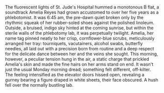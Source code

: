 The fluorescent lights of St. Jude's Hospital hummed a monotonous B flat, a soundtrack Amelia Reyes had grown accustomed to over her five years as a phlebotomist. It was 6:45 am, the pre-dawn quiet broken only by the rhythmic squeak of her rubber-soled shoes against the polished linoleum. Outside, a bruised, indigo sky hinted at the coming sunrise, but within the sterile walls of the phlebotomy lab, it was perpetually twilight.  Amelia, her name tag pinned neatly to her crisp, cornflower-blue scrubs, meticulously arranged her tray: tourniquets, vacutainers, alcohol swabs, butterfly needles, all laid out with a precision born from routine and a deep respect for the delicate dance between her and the veins she sought. This morning, however, a peculiar tension hung in the air, a static charge that prickled Amelia's skin and made the fine hairs on her arms stand on end. It wasn't just the usual Monday morning dread; something felt different, off-kilter.  The feeling intensified as the elevator doors hissed open, revealing a gurney bearing a figure draped in white sheets, their face obscured.  A hush fell over the normally bustling lab.
